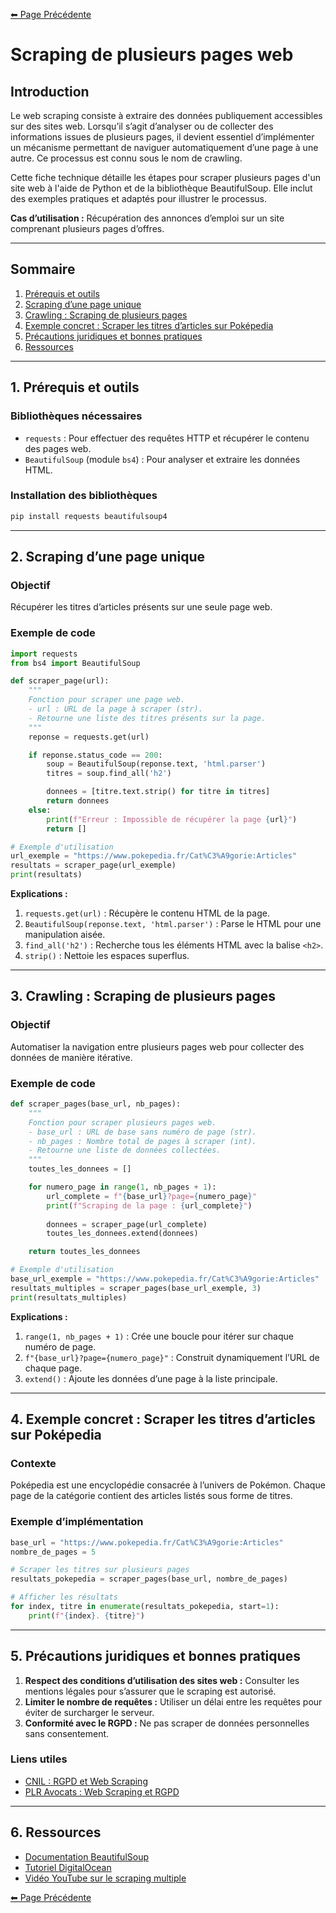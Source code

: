 [⬅ Page Précédente](../README.md)

# Scraping de plusieurs pages web

## Introduction

Le web scraping consiste à extraire des données publiquement accessibles sur des sites web. Lorsqu’il s’agit d’analyser ou de collecter des informations issues de plusieurs pages, il devient essentiel d’implémenter un mécanisme permettant de naviguer automatiquement d’une page à une autre. Ce processus est connu sous le nom de crawling.

Cette fiche technique détaille les étapes pour scraper plusieurs pages d'un site web à l'aide de Python et de la bibliothèque BeautifulSoup. Elle inclut des exemples pratiques et adaptés pour illustrer le processus.

**Cas d’utilisation :** Récupération des annonces d’emploi sur un site comprenant plusieurs pages d’offres.

---

## Sommaire
1. [Prérequis et outils](#prerequis-et-outils)
2. [Scraping d’une page unique](#scraping-une-page)
3. [Crawling : Scraping de plusieurs pages](#crawling-pages-multiples)
4. [Exemple concret : Scraper les titres d’articles sur Poképedia](#exemple-concret)
5. [Précautions juridiques et bonnes pratiques](#precautions)
6. [Ressources](#ressources)

---

## 1. Prérequis et outils

### Bibliothèques nécessaires
- `requests` : Pour effectuer des requêtes HTTP et récupérer le contenu des pages web.
- `BeautifulSoup` (module `bs4`) : Pour analyser et extraire les données HTML.

### Installation des bibliothèques
```python
pip install requests beautifulsoup4
```
---

## 2. Scraping d’une page unique <a name="scraping-une-page"></a>

### Objectif
Récupérer les titres d’articles présents sur une seule page web.

### Exemple de code
```python
import requests
from bs4 import BeautifulSoup

def scraper_page(url):
    """
    Fonction pour scraper une page web.
    - url : URL de la page à scraper (str).
    - Retourne une liste des titres présents sur la page.
    """
    reponse = requests.get(url)

    if reponse.status_code == 200:
        soup = BeautifulSoup(reponse.text, 'html.parser')
        titres = soup.find_all('h2')

        donnees = [titre.text.strip() for titre in titres]
        return donnees
    else:
        print(f"Erreur : Impossible de récupérer la page {url}")
        return []

# Exemple d'utilisation
url_exemple = "https://www.pokepedia.fr/Cat%C3%A9gorie:Articles"
resultats = scraper_page(url_exemple)
print(resultats)
```

**Explications :**
1. `requests.get(url)` : Récupère le contenu HTML de la page.
2. `BeautifulSoup(reponse.text, 'html.parser')` : Parse le HTML pour une manipulation aisée.
3. `find_all('h2')` : Recherche tous les éléments HTML avec la balise `<h2>`.
4. `strip()` : Nettoie les espaces superflus.

---

## 3. Crawling : Scraping de plusieurs pages <a name="crawling-pages-multiples"></a>

### Objectif
Automatiser la navigation entre plusieurs pages web pour collecter des données de manière itérative.

### Exemple de code
```python
def scraper_pages(base_url, nb_pages):
    """
    Fonction pour scraper plusieurs pages web.
    - base_url : URL de base sans numéro de page (str).
    - nb_pages : Nombre total de pages à scraper (int).
    - Retourne une liste de données collectées.
    """
    toutes_les_donnees = []

    for numero_page in range(1, nb_pages + 1):
        url_complete = f"{base_url}?page={numero_page}"
        print(f"Scraping de la page : {url_complete}")
        
        donnees = scraper_page(url_complete)
        toutes_les_donnees.extend(donnees)

    return toutes_les_donnees

# Exemple d'utilisation
base_url_exemple = "https://www.pokepedia.fr/Cat%C3%A9gorie:Articles"
resultats_multiples = scraper_pages(base_url_exemple, 3)
print(resultats_multiples)
```

**Explications :**
1. `range(1, nb_pages + 1)` : Crée une boucle pour itérer sur chaque numéro de page.
2. `f"{base_url}?page={numero_page}"` : Construit dynamiquement l’URL de chaque page.
3. `extend()` : Ajoute les données d’une page à la liste principale.

---

## 4. Exemple concret : Scraper les titres d’articles sur Poképedia <a name="exemple-concret"></a>

### Contexte
Poképedia est une encyclopédie consacrée à l’univers de Pokémon. Chaque page de la catégorie contient des articles listés sous forme de titres.

### Exemple d’implémentation
```python
base_url = "https://www.pokepedia.fr/Cat%C3%A9gorie:Articles"
nombre_de_pages = 5

# Scraper les titres sur plusieurs pages
resultats_pokepedia = scraper_pages(base_url, nombre_de_pages)

# Afficher les résultats
for index, titre in enumerate(resultats_pokepedia, start=1):
    print(f"{index}. {titre}")
```

---

## 5. Précautions juridiques et bonnes pratiques <a name="precautions"></a>

1. **Respect des conditions d’utilisation des sites web :** Consulter les mentions légales pour s’assurer que le scraping est autorisé.
2. **Limiter le nombre de requêtes :** Utiliser un délai entre les requêtes pour éviter de surcharger le serveur.
3. **Conformité avec le RGPD :** Ne pas scraper de données personnelles sans consentement.

### Liens utiles
- [CNIL : RGPD et Web Scraping](https://www.cnil.fr/fr/la-reutilisation-des-donnees-publiquement-accessibles-en-ligne-des-fins-de-demarchage-commercial)
- [PLR Avocats : Web Scraping et RGPD](https://www.plravocats.fr/blog/data-protection-rgpd/warning-web-scraping-et-rgpd)

---

## 6. Ressources <a name="ressources"></a>

- [Documentation BeautifulSoup](https://www.crummy.com/software/BeautifulSoup/bs4/doc/)
- [Tutoriel DigitalOcean](https://www.digitalocean.com/community/tutorials/how-to-scrape-web-pages-with-beautiful-soup-and-python-3)
- [Vidéo YouTube sur le scraping multiple](https://www.youtube.com/watch?v=h5tfGLsUg7w)

[⬅ Page Précédente](../README.md)
